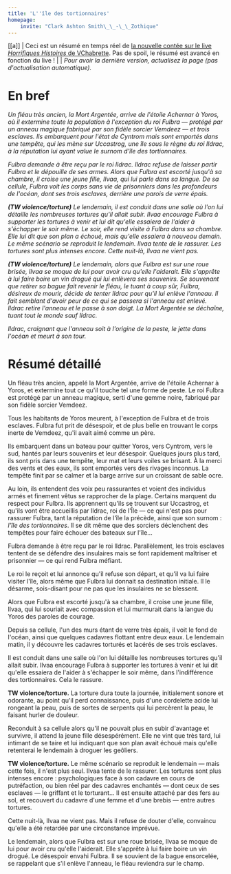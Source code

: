 ```yaml
---
title: 'L''île des tortionnaires'
homepage:
    invite: "Clark Ashton Smith\_\_·\_\_Zothique"
---
```


[[a]]
| Ceci est un résumé en temps réel de [la nouvelle contée sur le live _Horrifiques Histoires_ de VChabrette](https://www.twitch.tv/vchabrette). Pas de spoil, le résumé est avancé en fonction du live !
|
| _Pour avoir la dernière version, actualisez la page (pas d'actualisation automatique)._

# En bref

_Un fléau très ancien, la Mort Argentée, arrive de l'étoile Achernar à Yoros, où il extermine toute la population à l'exception du roi Fulbra — protégé par un anneau magique fabriqué par son fidèle sorcier Vemdeez — et trois esclaves. Ils embarquent pour l'état de Cyntrom mais sont emportés dans une tempête, qui les mène sur Uccastrog, une île sous le règne du roi Ildrac, à la réputation lui ayant value le surnom d'île des tortionnaires._

_Fulbra demande à être reçu par le roi Ildrac. Ildrac refuse de laisser partir Fulbra et le dépouille de ses armes. Alors que Fulbra est escorté jusqu'à sa chambre, il croise une jeune fille, Ilvaa, qui lui parle dans sa langue. De sa cellule, Fulbra voit les corps sans vie de prisonniers dans les profondeurs de l'océan, dont ses trois esclaves, derrière une parois de verre épais._

_**(TW violence/torture)** Le lendemain, il est conduit dans une salle où l'on lui détaille les nombreuses tortures qu'il allait subir. Ilvaa encourage Fulbra à supporter les tortures à venir et lui dit qu'elle essaiera de l'aider à s'échapper le soir même. Le soir, elle rend visite à Fulbra dans sa chambre. Elle lui dit que son plan a échoué, mais qu'elle essaiera à nouveau demain. Le même scénario se reproduit le lendemain. Ilvaa tente de le rassurer. Les tortures sont plus intenses encore. Cette nuit-là, Ilvaa ne vient pas._

_**(TW violence/torture)** Le lendemain, alors que Fulbra est sur une roue brisée, Ilvaa se moque de lui pour avoir cru qu'elle l'aiderait. Elle s'apprête à lui faire boire un vin drogué qui lui enlèvera ses souvenirs. Se souvenant que retirer sa bague fait revenir le fléau, le tuant à coup sûr, Fulbra, désireux de mourir, décide de tenter Ildrac pour qu'il lui enlève l'anneau. Il fait semblant d'avoir peur de ce qui se passera si l'anneau est enlevé. Ildrac retire l'anneau et le passe à son doigt. La Mort Argentée se déchaîne, tuant tout le monde sauf Ildrac._

_Ildrac, craignant que l'anneau soit à l'origine de la peste, le jette dans l'océan et meurt à son tour._

# Résumé détaillé

Un fléau très ancien, appelé la Mort Argentée, arrive de l'étoile Achernar à Yoros, et extermine tout ce qu'il touche tel une forme de peste. Le roi Fulbra est protégé par un anneau magique, serti d'une gemme noire, fabriqué par son fidèle sorcier Vemdeez.

Tous les habitants de Yoros meurent, à l'exception de Fulbra et de trois esclaves. Fulbra fut prit de désespoir, et de plus belle en trouvant le corps inerte de Vemdeez, qu'il avait aimé comme un père.

Ils embarquent dans un bateau pour quitter Yoros, vers Cyntrom, vers le sud, hantés par leurs souvenirs et leur désespoir. Quelques jours plus tard, ils sont pris dans une tempête, leur mat et leurs voiles se brisant. À la merci des vents et des eaux, ils sont emportés vers des rivages inconnus. La tempête finit par se calmer et la barge arrive sur un croissant de sable ocre.

Au loin, ils entendent des voix peu rassurantes et voient des individus armés et finement vêtus se rapprocher de la plage. Certains marquent du respect pour Fulbra. Ils apprennent qu'ils se trouvent sur Uccastrog, et qu'ils vont être accueillis par Ildrac, roi de l'Île — ce qui n'est pas pour rassurer Fulbra, tant la réputation de l'île la précède, ainsi que son surnom : _l'île des tortionnaires_. Il se dit même que des sorciers déclenchent des tempêtes pour faire échouer des bateaux sur l'île…

Fulbra demande à être reçu par le roi Ildrac. Parallèlement, les trois esclaves tentent de se défendre des insulaires mais se font rapidement maîtriser et prisonnier — ce qui rend Fulbra méfiant.

Le roi le reçoit et lui annonce qu'il refuse son départ, et qu'il va lui faire visiter l'île, alors même que Fulbra lui donnait sa destination initiale. Il le désarme, sois-disant pour ne pas que les insulaires ne se blessent.

Alors que Fulbra est escorté jusqu'à sa chambre, il croise une jeune fille, Ilvaa, qui lui souriait avec compassion et lui murmurait dans la langue du Yoros des paroles de courage.

Depuis sa cellule, l'un des murs étant de verre très épais, il voit le fond de l'océan, ainsi que quelques cadavres flottant entre deux eaux. Le lendemain matin, il y découvre les cadavres torturés et lacérés de ses trois esclaves.

Il est conduit dans une salle où l'on lui détaille les nombreuses tortures qu'il allait subir. Ilvaa encourage Fulbra à supporter les tortures à venir et lui dit qu'elle essaiera de l'aider à s'échapper le soir même, dans l'indifférence des tortionnaires. Cela le rassure.

**TW violence/torture.** La torture dura toute la journée, initialement sonore et odorante, au point qu'il perd connaissance, puis d'une cordelette acide lui rongeant la peau, puis de sortes de serpents qui lui percèrent la peau, le faisant hurler de douleur.

Reconduit à sa cellule alors qu'il ne pouvait plus en subir d'avantage et survivre, il attend la jeune fille désespérément. Elle ne vint que très tard, lui intimant de se taire et lui indiquant que son plan avait échoué mais qu'elle retenterai le lendemain à droguer les geôliers.

**TW violence/torture.** Le même scénario se reproduit le lendemain — mais cette fois, il n'est plus seul. Ilvaa tente de le rassurer. Les tortures sont plus intenses encore : psychologiques face à son cadavre en cours de putréfaction, ou bien réel par des cadavres enchantés — dont ceux de ses esclaves — le griffant et le torturant… Il est ensuite attaché par des fers au sol, et recouvert du cadavre d'une femme et d'une brebis — entre autres tortures.

Cette nuit-là, Ilvaa ne vient pas. Mais il refuse de douter d'elle, convaincu qu'elle a été retardée par une circonstance imprévue.

Le lendemain, alors que Fulbra est sur une roue brisée, Ilvaa se moque de lui pour avoir cru qu'elle l'aiderait. Elle s'apprête à lui faire boire un vin drogué. Le désespoir envahi Fulbra. Il se souvient de la bague ensorcelée, se rappelant que s'il enlève l'anneau, le fléau reviendra sur le champ.